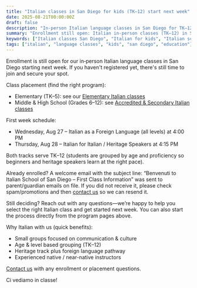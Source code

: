 ```yaml
---
title: "Italian classes in San Diego for kids (TK–12) start next week"
date: 2025-08-21T00:00:00Z
draft: false
description: "In‑person Italian language classes in San Diego for TK–12 students start next week. Enrollment still open—view schedule and register."
summary: "Enrollment still open: Italian in‑person classes (TK–12) in San Diego begin next week. See schedule, placement, and how to join."
keywords: ["Italian classes San Diego", "Italian for kids", "Italian school San Diego", "TK-12 language classes"]
tags: ["italian", "language classes", "kids", "san diego", "education"]
---
```


Enrollment is still open for our in‑person Italian language classes in San Diego starting next week. If you haven't registered yet, there's still time to join and secure your spot.

Class placement (find the right program):
- Elementary (TK–5): see our [Elementary Italian classes](/classes)
- Middle & High School (Grades 6–12): see [Accredited & Secondary Italian classes](/accredited-classes)

First week schedule:
- Wednesday, Aug 27 – Italian as a Foreign Language (all levels) at 4:00 PM
- Thursday, Aug 28 – Italian for Italian / Heritage Speakers at 4:15 PM

Both tracks serve TK–12 (students are grouped by age and proficiency so beginners and heritage speakers learn at the right pace).

Already enrolled? A welcome email with the subject line:
“Benvenuti to Italian School of San Diego – First Class Information”
was sent to parent/guardian emails on file. If you did not receive it, please check spam/promotions and then [contact us](/contact) so we can resend it.

Still deciding? Reach out with any questions—we’re happy to help you select the right Italian class and get started next week. You can also start the process directly from the program pages above.

Why Italian with us (quick benefits):
- Small groups focused on communication & culture
- Age & level based grouping (TK–12)
- Heritage track plus foreign language pathway
- Experienced native / near-native instructors

[Contact us](/contact) with any enrollment or placement questions.

Ci vediamo in classe!

<script type="application/ld+json">
{
	"@context": "https://schema.org",
	"@type": "Event",
	"name": "Italian Language Classes (TK–12) – First Week Start",
	"eventAttendanceMode": "https://schema.org/OfflineEventAttendanceMode",
	"eventStatus": "https://schema.org/EventScheduled",
	"startDate": "2025-08-27T16:00:00-07:00",
	"endDate": "2025-08-28T17:15:00-07:00",
	"location": {
		"@type": "Place",
		"name": "Italian School of San Diego",
		"address": {
			"@type": "PostalAddress",
			"addressLocality": "San Diego",
			"addressRegion": "CA",
			"addressCountry": "US"
		}
	},
	"description": "In‑person Italian language classes in San Diego for TK–12 students (heritage & foreign language tracks). Enrollment still open.",
	"organizer": {
		"@type": "Organization",
		"name": "Italian School of San Diego",
		"url": "https://italianschoolsd.org"
	}
}
</script>
